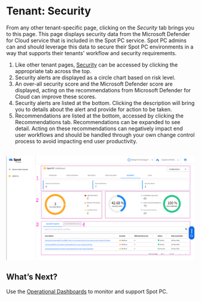 # Tenant: Security

From any other tenant-specific page, clicking on the _Security_ tab brings you to this page. This page displays security data from the Microsoft Defender for Cloud service that is included in the Spot PC service. Spot PC admins can and should leverage this data to secure their Spot PC environments in a way that supports their tenants' workflow and security requirements.

1. Like other tenant pages, [Security](spot-pc/features/spot-pc-console/tenant/security) can be accessed by clicking the appropriate tab across the top.
2. Security alerts are displayed as a circle chart based on risk level.
3. An over-all security score and the Microsoft Defender score are displayed, acting on the recommendations from Microsoft Defender for Cloud can improve these scores.
4. Security alerts are listed at the bottom. Clicking the description will bring you to details about the alert and provide for action to be taken.
5. Recommendations are listed at the bottom, accessed by clicking the Recommendations tab. Recommendations can be expanded to see detail. Acting on these recommendations can negatively impact end user workflows and should be handled through your own change control process to avoid impacting end user productivity.

<br><a href="https://docs.spot.io/spot-pc/_media/features-spot-pc-console-tenant-security-01.png" target="_blank"><img src="/spot-pc/_media/features-spot-pc-console-tenant-security-01.png" alt="Click to Enlarge" width="1000"> </a>

## What’s Next?

Use the [Operational Dashboards](spot-pc/features/spot-pc-console/tenant/) to monitor and support Spot PC.

